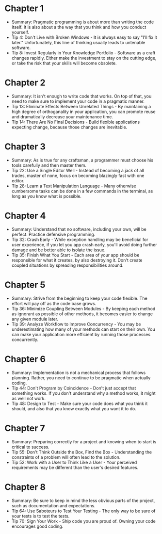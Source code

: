 # Chapter 1
  * Summary: Pragmatic programming is about more than writing the code itself. It is also about a the way that you think and how you conduct yourself.
  * Tip 4: Don't Live with Broken Windows - It is always easy to say "I'll fix it later." Unfortunately, this line of thinking usually leads to untenable software.
  * Tip 8: Invest Regularly in Your Knowledge Portfolio - Software as a craft changes rapidly. Either make the investment to stay on the cutting edge, or take the risk         that your skills will become obsolete.
# Chapter 2
  * Summary: It isn't enough to write code that works. On top of that, you need to make sure to implement your code in a pragmatic manner.
  * Tip 13: Eliminate Effects Between Unrelated Things - By maintaining a high degree of orthoganality in your application, you can promote reuse and dramatically decrease your maintenance time.
  * Tip 14: There Are No Final Decisions - Build flexible applications expecting change, because those changes are inevitable.
# Chapter 3
  * Summary: As is true for any craftsman, a programmer must choose his tools carefully and then master them.
  * Tip 22: Use a Single Editor Well - Instead of becoming a jack of all trades, master of none, focus on becoming blazingly fast with one editor.
  * Tip 28: Learn a Text Manipulation Language - Many otherwise cumbersome tasks can be done in a few commands in the terminal, as long as you know what is possible.
# Chapter 4
  * Summary: Understand that no software, including your own, will be perfect. Practice defensive programming.
  * Tip 32: Crash Early - While exception handling may be beneficial for user experience, if you let you app crash early, you'll avoid doing further damage and be better able to isolate the issue.
  * Tip 35: Finish What You Start - Each area of your app should be responsible for what it creates, by also destroying it. Don't create coupled situations by spreading responsibilities around.
# Chapter 5
  * Summary: Strive from the beginning to keep your code flexible. The effort will pay off as the code base grows.
  * Tip 36: Minimize Coupling Between Modules - By keeping each method as ignorant as possible of other methods, it becomes easier to change any given module later.
  * Tip 39: Analyze Workflow to Improve Concurrency - You may be underestimating how many of your methods can start on their own. You can make your application more efficient by running those processes concurrently.
# Chapter 6
  * Summary: Implementation is not a mechanical process that follows planning. Rather, you need to continue to be pragmatic when actually coding.
  * Tip 44: Don't Program by Coincidence - Don't just accept that something works. If you don't understand why a method works, it might as well not work.
  * Tip 48: Design to Test - Make sure your code does what you think it should, and also that you know exactly what you want it to do.
# Chapter 7
  * Summary: Preparing correctly for a project and knowing when to start is critical to success.
  * Tip 55: Don't Think Outside the Box, Find the Box - Understanding the constraints of a problem will often lead to the solution.
  * Tip 52: Work with a User to Think Like a User - Your perceived requirements may be different than the user's desired features.
# Chapter 8
  * Summary: Be sure to keep in mind the less obvious parts of the project, such as documentation and expectations.
  * Tip 64: Use Saboteurs to Test Your Testing - The only way to be sure of your tests is to test the tests.
  * Tip 70: Sign Your Work - Ship code you are proud of. Owning your code encourages good coding.
